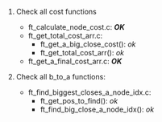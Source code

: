 1. Check all cost functions
	+ ft_calculate_node_cost.c: ***OK***
	+ ft_get_total_cost_arr.c:
		+ ft_get_a_big_close_cost(): *ok*
		+ ft_get_total_cost_arr(): *ok*
	+ ft_get_a_final_cost_arr.c: ***OK***

2. Check all b_to_a functions:
	+ ft_find_biggest_closes_a_node_idx.c:
		+ ft_get_pos_to_find(): *ok*
		+ ft_find_big_close_a_node_idx(): *ok*